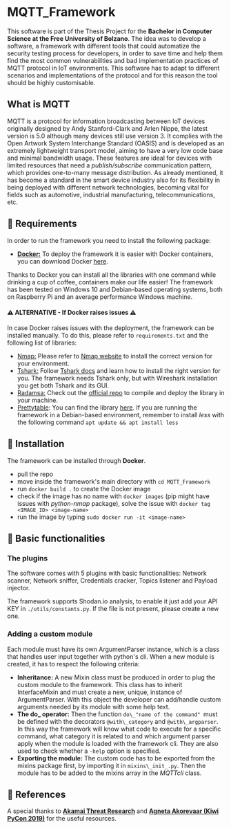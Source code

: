 # MQTT_Framework

This software is part of the Thesis Project for the **Bachelor in Computer Science at the Free University of Bolzano**. The idea was to develop a software, a framework with different tools that could automatize the security testing process for developers, in order to save time and help them find the most common vulnerabilities and bad implementation practices of MQTT protocol in IoT environments. This software has to adapt to different scenarios and implementations of the protocol and for this reason the tool should be highly customisable.

## What is MQTT

MQTT is a protocol for information broadcasting between IoT devices originally designed by Andy Stanford-Clark and Arlen Nippe, the latest version is 5.0 although many devices still use version 3. It complies with the Open Artwork System Interchange Standard (OASIS) and is developed as an extremely lightweight transport model, aiming to have a very low code base and minimal bandwidth usage. These features are ideal for devices with limited resources that need a _publish/subscribe_ communication pattern, which provides one-to-many message distribution. As already mentioned, it has become a standard in the smart device industry also for its flexibility in being deployed with different network
technologies, becoming vital for fields such as automotive, industrial manufacturing, telecommunications, etc.

## 📌 Requirements
In order to run the framework you need to install the following package:

- <u>**Docker:**</u> To deploy the framework it is easier with Docker containers, you can download Docker [here](https://www.docker.com/products/docker-desktop). 

Thanks to Docker you can install all the libraries with one command while drinking a cup of coffee, containers make our life easier! The framework has been tested on Windows 10 and Debian-based operating systems, both on Raspberry Pi and an average performance Windows machine. 

#### ⚠️ ALTERNATIVE - If Docker raises issues ⚠️

In case Docker raises issues with the deployment, the framework can be installed manually. To do this, please refer to `requirements.txt` and the following list of libraries:

- <u>Nmap:</u>  Please refer to [Nmap website](https://nmap.org/download.html) to install the correct version for your environment. 
- <u>Tshark:</u> Follow [Tshark docs](https://tshark.dev/setup/install/#installing-tshark-only) and learn how to install the right version for you. The framework needs Tshark only, but with Wireshark installation you get both Tshark and its GUI.
- <u>Radamsa:</u> Check out the [official repo](https://gitlab.com/akihe/radamsa) to compile and deploy the library in your machine. 
- <u>Prettytable</u>: You can find the library [here](https://pypi.org/project/prettytable/). If you are running the framework in a Debian-based environment, remember to install *less* with the following command `apt update && apt install less`

## 📌 Installation

The framework can be installed through **Docker**. 

- pull the repo 
- move inside the framework's main directory with `cd MQTT_Framework`  
- run `docker build .` to create the Docker image
- check if the image has no name with `docker images` (pip might have issues with *python-nmap* package), solve the issue with `docker tag <IMAGE_ID> <image-name>`
- run the image by typing `sudo docker run -it <image-name>` 

## 📌 Basic functionalities

### The plugins

The software comes with 5 plugins with basic functionalities: Network scanner, Network sniffer, Credentials cracker,
Topics listener and Payload injector.

The framework supports Shodan.io analysis, to enable it just add your API KEY in `./utils/constants.py`. If the file is not present, please create a new one.

### Adding a custom module

Each module must have its own ArgumentParser instance, which is a class that handles user input together with python's cli. When a new module is created, it has to respect the following criteria:
- **Inheritance:** A new Mixin class must be produced in order to plug the custom module to the framework. This class has to inherit InterfaceMixin and must create a new, unique, instance of ArgumentParser. With this object the developer can add/handle custom arguments needed by its module with some help text.
-  **The do\_ operator:** Then the function `do\_"name of the command" `must be defined with the decorators `@with\_category` and `@with\_argparser`. In this way the framework will know what code to execute for a specific
command, what category it is related to and which argument parser apply when the module is loaded with the framework cli. They are also used to check whether a `-help` option is specified.
- **Exporting the module:** The custom code has to be exported from the mixins package first, by importing it in
`mixins\_init_.py`. Then the module has to be added to the mixins array in the _MQTTcli_ class.


## 📌 References
A special thanks to <u>**Akamai Threat Research**</u> and <u>**Agneta Akorevaar (Kiwi PyCon 2019)**</u> for the useful resources.
